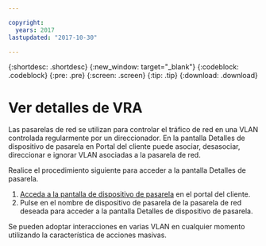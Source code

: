 ```yaml
---

copyright:
  years: 2017
lastupdated: "2017-10-30"

---
```


{:shortdesc: .shortdesc}
{:new_window: target="_blank"}
{:codeblock: .codeblock}
{:pre: .pre}
{:screen: .screen}
{:tip: .tip}
{:download: .download}

# Ver detalles de VRA

Las pasarelas de red se utilizan para controlar el tráfico de red en una VLAN controlada regularmente por un direccionador. En la pantalla Detalles de dispositivo de pasarela en Portal del cliente puede asociar, desasociar, direccionar e ignorar VLAN asociadas a la pasarela de red.

Realice el procedimiento siguiente para acceder a la pantalla Detalles de pasarela.

1. [Acceda a la pantalla de dispositivo de pasarela](access-gateway-appliances.html) en el portal del cliente.
2. Pulse en el nombre de dispositivo de pasarela de la pasarela de red deseada para acceder a la pantalla Detalles de dispositivo de pasarela.

Se pueden adoptar interacciones en varias VLAN en cualquier momento utilizando la característica de acciones masivas.
